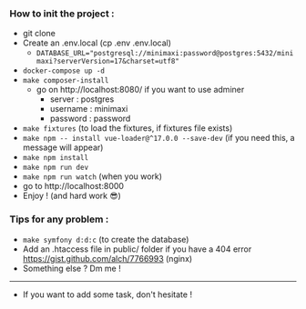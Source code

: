 ### How to init the project :
- git clone
- Create an .env.local (cp .env .env.local)
  - ```DATABASE_URL="postgresql://minimaxi:password@postgres:5432/minimaxi?serverVersion=17&charset=utf8"```
- ```docker-compose up -d```
- ```make composer-install```
  - go on http://localhost:8080/ if you want to use adminer
    - server : postgres
    - username : minimaxi
    - password : password
- ```make fixtures``` (to load the fixtures, if fixtures file exists)
- ```make npm -- install vue-loader@^17.0.0 --save-dev``` (if you need this, a message will appear)
- ```make npm install```
- ```make npm run dev```
- ```make npm run watch``` (when you work)
- go to http://localhost:8000
- Enjoy ! (and hard work 😎)


### Tips for any problem :
- ```make symfony d:d:c``` (to create the database)
- Add an .htaccess file in public/ folder if you have a 404 error https://gist.github.com/alch/7766993 (nginx)
- Something else ? Dm me !

---

- If you want to add some task, don't hesitate !
